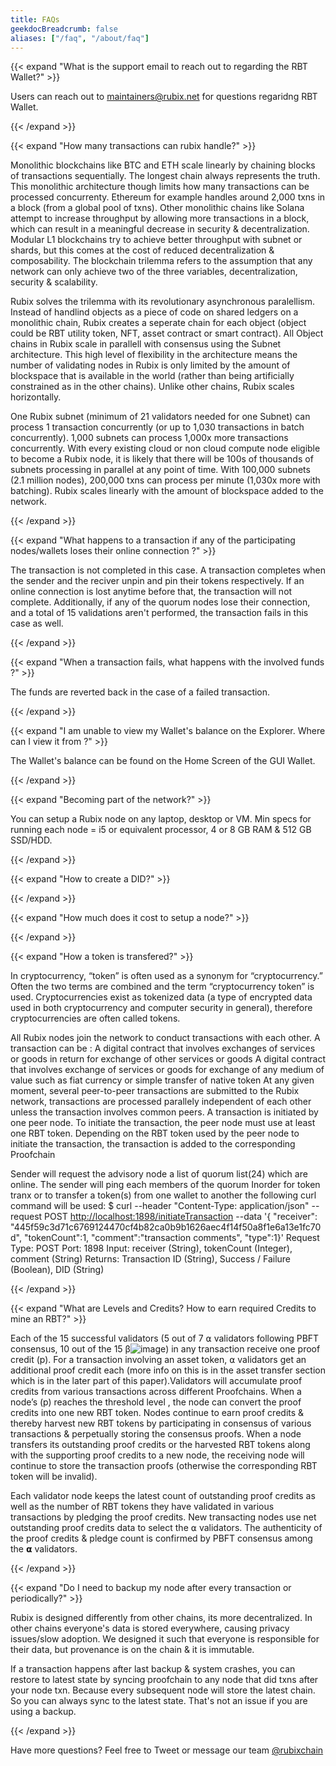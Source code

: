```yaml
---
title: FAQs
geekdocBreadcrumb: false
aliases: ["/faq", "/about/faq"]
---
```



{{< expand "What is the support email to reach out to regarding the RBT Wallet?" >}}

Users can reach out to maintainers@rubix.net for questions regaridng RBT Wallet.

{{< /expand >}}



{{< expand "How many transactions can rubix handle?" >}}

Monolithic blockchains like BTC and ETH scale linearly by chaining blocks of transactions sequentially.  The longest chain always represents the truth.  This monolithic architecture though limits how many transactions can be processed concurrenty.  Ethereum for example handles around 2,000 txns in a block (from a global pool of txns).  Other  monolithic chains like Solana attempt to increase throughput by allowing more transactions in a block, which can result in a meaningful decrease in security & decentralization.  Modular L1 blockchains try to achieve better throughput with subnet or shards, but this comes at the cost of reduced decentralization & composability.  The blockchain trilemma refers to the assumption that any network can only achieve two of the three variables, decentralization, security & scalability.

Rubix solves the trilemma with its revolutionary asynchronous paralellism.  Instead of handlind objects as a piece of code on shared ledgers on a monolithic chain, Rubix creates a seperate chain for each object (object could be RBT utility token, NFT, asset contract or smart contract).  All Object chains in Rubix scale in parallell with consensus using the Subnet architecture.  This high level of flexibility in the architecture means the number of validating nodes in Rubix is only limited by the amount of blockspace that is available in the world (rather than being artificially constrained as in the other chains).  Unlike other chains, Rubix scales horizontally.

One Rubix subnet (minimum of 21 validators needed for one Subnet) can process 1 transaction concurrently (or up to 1,030 transactions in batch concurrently). 1,000 subnets can process 1,000x more transactions concurrently.  With every existing cloud or non cloud compute node eligible to become a Rubix node, it is likely that there will be 100s of thousands of subnets processing in parallel at any point of time.  With 100,000 subnets (2.1 million nodes), 200,000 txns can process per minute (1,030x more with batching).  Rubix scales linearly with the amount of blockspace added to the network.

{{< /expand >}}



{{< expand "What happens to a transaction if any of the participating nodes/wallets loses their online connection ?" >}}

The transaction is not completed in this case.
A transaction completes when the sender and the reciver unpin and pin their tokens respectively. If an online connection is lost anytime before that, the transaction will not complete.
Additionally, if any of the quorum nodes lose their connection, and a total of 15 validations aren't performed, the transaction fails in this case as well.

{{< /expand >}}




{{< expand "When a transaction fails, what happens with the involved funds ?" >}}

The funds are reverted back in the case of a failed transaction.

{{< /expand >}}


{{< expand "I am unable to view my Wallet's balance on the Explorer. Where can I view it from ?" >}}

The Wallet's balance can be found on the Home Screen of the GUI Wallet.

{{< /expand >}}




{{< expand "Becoming part of the network?" >}}

You can setup a Rubix node on any laptop, desktop or VM.  Min specs for running each node = i5 or equivalent processor, 4 or 8 GB RAM & 512 GB SSD/HDD.

{{< /expand >}}

{{< expand "How to create a DID?" >}}

{{< /expand >}}

{{< expand "How much does it cost to setup a node?" >}}

{{< /expand >}}

{{< expand "How a token is transfered?" >}}

In cryptocurrency, “token” is often used as a synonym for “cryptocurrency.” Often the two terms are combined and the term “cryptocurrency token” is used. Cryptocurrencies exist as tokenized data (a type of encrypted data used in both cryptocurrency and computer security in general), therefore cryptocurrencies are often called tokens.

All Rubix nodes join the  network to conduct transactions with each other. A transaction can be :
A digital contract that involves exchanges of services or goods in return for exchange of other services or goods
A digital contract that involves exchange of services or goods for exchange of any medium of value such as fiat currency or simple transfer of native token
At any given moment, several peer-to-peer transactions are submitted to the Rubix network, transactions are processed parallely independent of each other unless the transaction involves common peers. A transaction is initiated by one peer node.
To initiate the transaction, the peer node must use at least one RBT token. Depending on the RBT token used by the peer node to initiate the transaction, the transaction is added to the corresponding Proofchain

Sender will request the advisory node a list of quorum list(24) which are online. The sender will ping each members of the quorum
Inorder for token tranx or to transfer a token(s) from one wallet to another the following curl command will be used:
$ curl --header "Content-Type: application/json" --request POST <http://localhost:1898/initiateTransaction> --data '{ "receiver": "445f59c3d71c6769124470cf4b82ca0b9b1626aec4f14f50a8f1e6a13e1fc70d", "tokenCount":1, "comment":"transaction comments", "type":1}'
Request Type: POST
Port: 1898
Input: receiver (String), tokenCount (Integer), comment (String)
Returns: Transaction ID (String), Success / Failure (Boolean), DID (String)

{{< /expand >}}

{{< expand "What are Levels and Credits? How to earn required Credits to mine an RBT?" >}}

Each of the 15 successful validators (5 out of 7 ⍺ validators following PBFT consensus, 10 out of the 15 β![image](https://user-images.githubusercontent.com/63278901/184305536-8826de33-7d46-4958-bbc4-e4a872641ad1.png)) in any transaction receive one proof credit (p). For a transaction involving an asset token, ⍺ validators get an additional proof credit each (more info on this is in the asset transfer section which is in the later part of this paper).Validators will accumulate proof credits from various transactions across different Proofchains. When a node’s (p) reaches the threshold level , the node can convert the proof credits into one new RBT token. Nodes continue to earn proof credits & thereby harvest new RBT tokens by participating in consensus of various transactions & perpetually storing the consensus proofs. When a node transfers its outstanding proof credits or the harvested RBT tokens along with the supporting proof credits to a new node, the receiving node will continue to store the transaction proofs (otherwise the corresponding RBT token will be invalid).

Each validator node keeps the latest count of outstanding proof credits as well as the number of RBT tokens they have validated in various transactions by pledging the proof credits. New transacting nodes use net outstanding proof credits data to select the ⍺ validators. The authenticity of the proof credits & pledge count is confirmed by PBFT consensus among the 𝝰 validators.

{{< /expand >}}

{{< expand "Do I need to backup my node after every transaction or periodically?" >}}

Rubix is designed differently from other chains, its more decentralized. In other chains everyone's data is stored everywhere, causing privacy issues/slow adoption.  We designed it such that everyone is responsible for their data, but provenance is on the chain & it is immutable.

If a transaction happens after last backup & system crashes, you can restore to latest state by syncing proofchain to any node that did txns after your node txn.  Because every subsequent node will store the latest chain.  So you can always sync to the latest state.  That's not an issue if you are using a backup.

{{< /expand >}}

Have more questions? Feel free to Tweet or message our team [@rubixchain](https://twitter.com/rubixchain)
